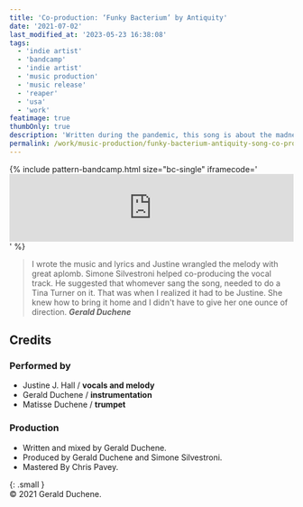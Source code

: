 ```yaml
---
title: 'Co-production: ‘Funky Bacterium’ by Antiquity'
date: '2021-07-02'
last_modified_at: '2023-05-23 16:38:08'
tags:
  - 'indie artist'
  - 'bandcamp'
  - 'indie artist'
  - 'music production'
  - 'music release'
  - 'reaper'
  - 'usa'
  - 'work'
featimage: true
thumbOnly: true
description: 'Written during the pandemic, this song is about the madness of the times. Loud, in your face, at a 100mph.'
permalink: /work/music-production/funky-bacterium-antiquity-song-co-production/
---
```

{% include pattern-bandcamp.html size="bc-single" iframecode='<iframe style="border: 0; width: 100%; height: 120px;" src="https://bandcamp.com/EmbeddedPlayer/track=4262932484/size=large/bgcol=ffffff/linkcol=333333/tracklist=false/artwork=small/transparent=true/"><a href="https://sessions.antiquity-music.com/track/funky-bacterium">Funky Bacterium by Antiquity</a></iframe>' %}

> I wrote the music and lyrics and Justine wrangled the melody with great aplomb. Simone Silvestroni helped co-producing the vocal track. He suggested that whomever sang the song, needed to do a Tina Turner on it. That was when I realized it had to be Justine. She knew how to bring it home and I didn't have to give her one ounce of direction.
> <cite>**Gerald Duchene**</cite>

## Credits

### Performed by

- Justine J. Hall / **vocals and melody**
- Gerald Duchene / **instrumentation**
- Matisse Duchene / **trumpet**

### Production

- Written and mixed by Gerald Duchene.
- Produced by Gerald Duchene and Simone Silvestroni.
- Mastered By Chris Pavey.

{: .small }
<br>&copy; 2021 Gerald Duchene.